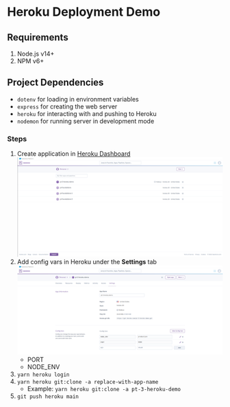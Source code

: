 # Heroku Deployment Demo

## Requirements
1. Node.js v14+
2. NPM v6+

## Project Dependencies
- `dotenv` for loading in environment variables
- `express` for creating the web server
- `heroku` for interacting with and pushing to Heroku
- `nodemon` for running server in development mode

### Steps
1. Create application in [Heroku Dashboard](https://dashboard.heroku.com/apps)
![Heroku Apps Dashboard](./docs/assets/heroku_apps_dashboard.png)
2. Add config vars in Heroku under the **Settings** tab
![Heroku Config Vars Dashboard](./docs/assets/heroku_config_vars.png)
    - PORT
    - NODE_ENV
3. `yarn heroku login`
4. `yarn heroku git:clone -a replace-with-app-name`
    - Example: `yarn heroku git:clone -a pt-3-heroku-demo`
5. `git push heroku main`